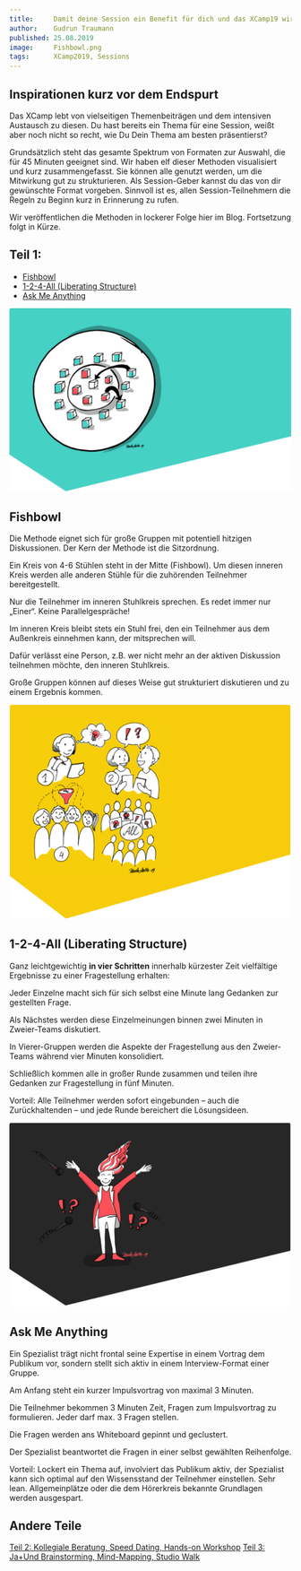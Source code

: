 ```yaml
---
title:     Damit deine Session ein Benefit für dich und das XCamp19 wird (Teil 1)
author:    Gudrun Traumann
published: 25.08.2019
image:     Fishbowl.png
tags:      XCamp2019, Sessions
---
```


## Inspirationen kurz vor dem Endspurt
Das XCamp lebt von vielseitigen Themenbeiträgen und dem intensiven Austausch zu diesen. Du hast bereits ein Thema für
eine Session, weißt aber noch nicht so recht, wie Du Dein Thema am besten präsentierst?

Grundsätzlich steht das gesamte Spektrum von Formaten zur Auswahl, die für 45 Minuten geeignet sind. Wir haben elf
dieser Methoden visualisiert und kurz zusammengefasst. Sie können alle genutzt werden, um die Mitwirkung gut zu
strukturieren. Als Session-Geber kannst du das von dir gewünschte Format vorgeben. Sinnvoll ist es, allen
Session-Teilnehmern die Regeln zu Beginn kurz in Erinnerung zu rufen.

Wir veröffentlichen die Methoden in lockerer Folge hier im Blog. Fortsetzung folgt in Kürze.
<!--snip-->

## Teil 1:

- [Fishbowl](#fishbowl)
- [1-2-4-All (Liberating Structure)](#liberating-structure)
- [Ask Me Anything](#ask-me-anything)


<a name="ja-und-brainstorming"></a>
![Fishbowl](Fishbowl.png)

## Fishbowl
Die Methode eignet sich für große Gruppen mit potentiell hitzigen Diskussionen. Der Kern der Methode ist die Sitzordnung.

Ein Kreis von 4-6 Stühlen steht in der Mitte (Fishbowl). Um diesen inneren Kreis werden alle anderen Stühle für die
zuhörenden Teilnehmer bereitgestellt.

Nur die Teilnehmer im inneren Stuhlkreis sprechen. Es redet immer nur „Einer“. Keine Parallelgespräche!

Im inneren Kreis bleibt stets ein Stuhl frei, den ein Teilnehmer aus dem Außenkreis einnehmen kann, der mitsprechen will.

Dafür verlässt eine Person, z.B. wer nicht mehr an der aktiven Diskussion teilnehmen möchte, den inneren Stuhlkreis.

Große Gruppen können auf dieses Weise gut strukturiert diskutieren und zu einem Ergebnis kommen.


<a name="liberating-structure"></a>
![1-2-4-All (Liberating Structure)](Liberating-Structure.png)

## 1-2-4-All (Liberating Structure)
Ganz leichtgewichtig **in vier Schritten** innerhalb kürzester Zeit vielfältige Ergebnisse zu einer Fragestellung erhalten:

Jeder Einzelne macht sich für sich selbst eine Minute lang Gedanken zur gestellten Frage.

Als Nächstes werden diese Einzelmeinungen binnen zwei Minuten in Zweier-Teams diskutiert.

In Vierer-Gruppen werden die Aspekte der Fragestellung aus den Zweier-Teams während vier Minuten konsolidiert.

Schließlich kommen alle in großer Runde zusammen und teilen ihre Gedanken zur Fragestellung in fünf Minuten.

Vorteil: Alle Teilnehmer werden sofort eingebunden – auch die Zurückhaltenden – und jede Runde bereichert die Lösungsideen.

<a name="ask-me-anything"></a>
![Ask Me Anything](Ask-Me-Anything.png)

## Ask Me Anything
Ein Spezialist trägt nicht frontal seine Expertise in einem Vortrag dem Publikum vor, sondern stellt sich aktiv in einem
Interview-Format einer Gruppe.

Am Anfang steht ein kurzer Impulsvortrag von maximal 3 Minuten.

Die Teilnehmer bekommen 3 Minuten Zeit, Fragen zum Impulsvortrag zu formulieren. Jeder darf max. 3 Fragen stellen.

Die Fragen werden ans Whiteboard gepinnt und geclustert.

Der Spezialist beantwortet die Fragen in einer selbst gewählten Reihenfolge.

Vorteil: Lockert ein Thema auf, involviert das Publikum aktiv, der Spezialist kann sich optimal auf den Wissensstand der
Teilnehmer einstellen. Sehr lean. Allgemeinplätze oder die dem Hörerkreis bekannte Grundlagen werden ausgespart.

## Andere Teile

[Teil 2: Kollegiale Beratung, Speed Dating, Hands-on Workshop](blog/2019-09-09-damit-deine-session-ein-benefit-fuer-dich-und-das-xcamp19-wird-2-2)
[Teil 3: Ja+Und Brainstorming, Mind-Mapping, Studio Walk](blog/2019-09-09-damit-deine-session-ein-benefit-fuer-dich-und-das-xcamp19-wird-3)
